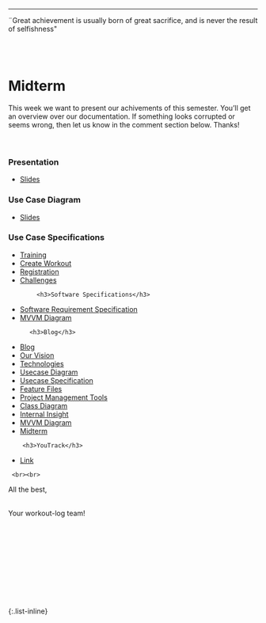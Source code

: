 ---


<div align="left">
  ¨Great achievement is usually born of great sacrifice, and is never the result of selfishness" <br><br><br>
  
</br>
<h1> Midterm </h1> 
  
This week we want to present our achivements of this semester. You’ll get an overview over our documentation. If something looks corrupted or seems wrong, then let us know in the comment section below. Thanks!<br><br><br>
  
  <h3>Presentation</h3>
<ul>
  <li>
  <a href="https://docs.google.com/presentation/d/1A5A3ChnkqPDPrrI0gYowFCCOQfWaCTfa/edit#slide=id.p2">Slides</a>
    </li>
    </ul>
    
 <h3>Use Case Diagram</h3>
<ul>
  <li>
     <a href="https://github.com/DHBW-TrainingApp/Blog/blob/main/docs/UseCaseDiagramCP.png">Slides</a>
    </li>
    </ul>
   
   <h3>Use Case Specifications</h3>
<ul>
  <li>
     <a href="https://github.com/DHBW-TrainingApp/Blog/blob/main/docs/UCs/Training.md">Training</a>
    </li>
    <li>
     <a href="https://github.com/DHBW-TrainingApp/Blog/blob/main/docs/UCs/createWorkout.md">Create Workout</a>
    </li>
     <li>
     <a href="https://github.com/DHBW-TrainingApp/Blog/blob/main/docs/UCs/registration.md">Registration</a>
    </li>
   <li>
     <a href="https://github.com/DHBW-TrainingApp/Blog/blob/main/docs/UCs/challenge.md">Challenges</a>
    </li>
    </ul>
     
            <h3>Software Specifications</h3>
<ul>
  <li>
     <a href="https://github.com/DHBW-TrainingApp/Blog/blob/main/docs/SoftwareRequirementSpecification.md">Software Requirement Specification</a>
    </li>
    <li>
     <a href="https://github.com/DHBW-TrainingApp/Blog/blob/main/bilder/IMG-20211205-WA0002.jpg">MVVM Diagram</a>
    </li>
    </ul>
     
          <h3>Blog</h3>
<ul>
  <li>
     <a href="https://dhbw-trainingapp.github.io/Blog/">Blog</a>
    </li>
    <li>
     <a href="https://dhbw-trainingapp.github.io/Blog/Week1">Our Vision</a>
    </li>
     <li>
     <a href="https://dhbw-trainingapp.github.io/Blog/Week2">Technologies</a>
    </li>
     <li>
     <a href="https://dhbw-trainingapp.github.io/Blog/Week3">Usecase Diagram</a>
    </li>
     <li>
     <a href="https://dhbw-trainingapp.github.io/Blog/Week4">Usecase Specification</a>
    </li>
     <li>
     <a href="https://dhbw-trainingapp.github.io/Blog/Week5">Feature Files</a>
    </li>
     <li>
     <a href="https://dhbw-trainingapp.github.io/Blog/Week6">Project Management Tools</a>
    </li>   <li>
     <a href="https://dhbw-trainingapp.github.io/Blog/Week7">Class Diagram</a>
    </li>
     <li>
     <a href="https://dhbw-trainingapp.github.io/Blog/Week8">Internal Insight</a>
    </li>
     <li>
     <a href="https://dhbw-trainingapp.github.io/Blog/Week9">MVVM Diagram</a>
    </li>
     <li>
     <a href="https://dhbw-trainingapp.github.io/Blog/Week10">Midterm</a>
    </li>
    </ul>
     
        <h3>YouTrack</h3>
<ul>
  <li>
     <a href="https://dhbw-karlsruhe.myjetbrains.com/youtrack/agiles/108-133/current">Link</a>
    </li>
    </ul>
   
     <br><br>
     
  All the best,<br><br>

  Your workout-log team!<br><br><br><br><br>

</div>

 <script src="https://utteranc.es/client.js"
          repo="DHBW-TrainingApp/Blog"
          issue-term="pathname"
          label="Blog Comment"
          theme="github-light"
          crossorigin="anonymous"
          async>
  </script>
  
  <br>  <br>  <br>  <br>  <br>
  

{:.list-inline}
